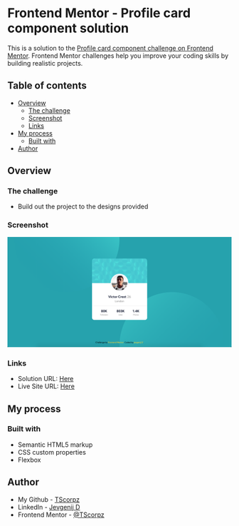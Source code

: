 # Frontend Mentor - Profile card component solution

This is a solution to the [Profile card component challenge on Frontend Mentor](https://www.frontendmentor.io/challenges/profile-card-component-cfArpWshJ). Frontend Mentor challenges help you improve your coding skills by building realistic projects. 

## Table of contents

- [Overview](#overview)
  - [The challenge](#the-challenge)
  - [Screenshot](#screenshot)
  - [Links](#links)
- [My process](#my-process)
  - [Built with](#built-with)
- [Author](#author)

## Overview

### The challenge

- Build out the project to the designs provided

### Screenshot

![](screenshots/screenshot.png)

### Links

- Solution URL: [Here](https://your-solution-url.com)
- Live Site URL: [Here](https://your-live-site-url.com)

## My process

### Built with

- Semantic HTML5 markup
- CSS custom properties
- Flexbox

## Author

- My Github - [TScorpz](https://github.com/TScorpz)
- LinkedIn - [Jevgenij D](https://www.linkedin.com/in/jevgenij-dachno-5403b696/)
- Frontend Mentor - [@TScorpz](https://www.frontendmentor.io/profile/TScorpz)